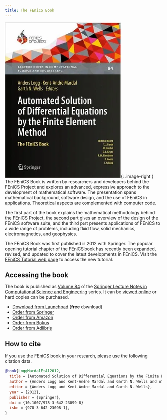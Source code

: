 ```yaml
---
title: The FEniCS Book
---
```


![The FEniCS book](/assets/img/docs/book.png){: .image-right }
The FEniCS Book is written by researchers and developers behind the FEniCS Project and 
explores an advanced, expressive approach to the development of mathematical software. The 
presentation spans mathematical background, software design, and the use of FEniCS in 
applications. Theoretical aspects are complemented with computer code.

The first part of the book explains the mathematical methodology behind the FEniCS Project, 
the second part gives an overview of the design of the FEniCS software suite, and the third 
part presents applications of FEniCS to a wide range of problems, including fluid flow, solid 
mechanics, electromagnetics, and geophysics.

The FEniCS Book was first published in 2012 with Springer. The popular opening tutorial 
chapter of the FEniCS book has recently been expanded, revised, and updated to cover the 
latest developments in FEniCS. Visit the
[FEniCS Tutorial web page](tutorial.md)
to access the new tutorial.

## Accessing the book

The book is published as [Volume 84](http://www.springer.com/mathematics/computational+science+%26+engineering/book/978-3-642-23098-1) of the
[Springer Lecture Notes in Computational Science and Engineering](http://www.springer.com/series/3527)
series. It can be [viewed online](http://dx.doi.org/10.1007/978-3-642-23099-8) or hard copies can be purchased.

- [Download from Launchpad](http://launchpad.net/fenics-book/trunk/final/+download/fenics-book-2011-10-27-final.pdf) (**free** download)
- [Order from Springer](http://www.springer.com/mathematics/computational+science+%26+engineering/book/978-3-642-23098-1)
- [Order from Amazon](http://www.amazon.com/Automated-Solution-Differential-Equations-Element/dp/3642230989/)
- [Order from Bokus](http://www.bokus.com/bok/9783642230981/automated-solution-of-differential-equations-by-the-finite-element-method/)
- [Order from Adlibris](http://www.adlibris.com/se/product.aspx?isbn=3642230989)

## How to cite

If you use the FEniCS book in your research, please use the following citation data.

```bibtex
@book{LoggMardalEtAl2012,
  title = {Automated Solution of Differential Equations by the Finite Element Method},
  author = {Anders Logg and Kent-Andre Mardal and Garth N. Wells and others},
  editor = {Anders Logg and Kent-Andre Mardal and Garth N. Wells},
  year = {2012},
  publisher = {Springer},
  doi = {10.1007/978-3-642-23099-8},
  isbn = {978-3-642-23098-1},
}
```

